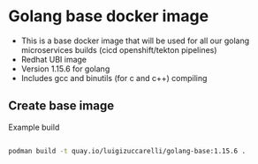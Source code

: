 # Golang base docker image

* This is a base docker image that will be used for all our golang microservices builds (cicd openshift/tekton pipelines)
* Redhat UBI image
* Version 1.15.6 for golang
* Includes gcc and binutils (for c and c++) compiling

## Create base image

Example build
```bash

podman build -t quay.io/luigizuccarelli/golang-base:1.15.6 .

```





